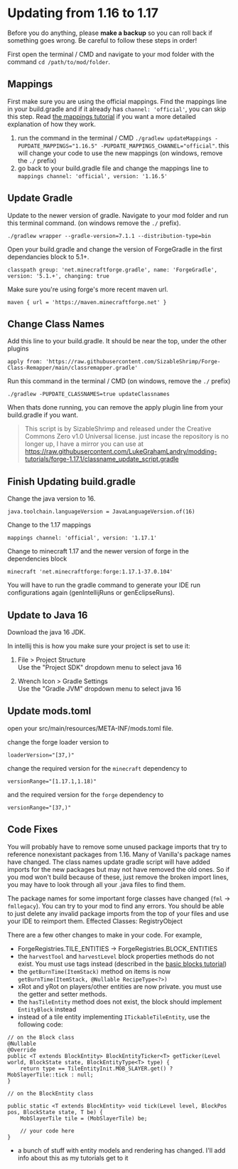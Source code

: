 # Updating from 1.16 to 1.17

Before you do anything, please **make a backup** so you can roll back if something goes wrong. Be careful to follow these steps in order!  

First open the terminal / CMD and navigate to your mod folder with the command `cd /path/to/mod/folder`. 

## Mappings

First make sure you are using the official mappings. Find the mappings line in your build.gradle and if it already has `channel: 'official'`, you can skip this step. Read [the mappings tutorial](mappings) if you want a more detailed explanation of how they work.

1. run the command in the terminal / CMD `./gradlew updateMappings -PUPDATE_MAPPINGS="1.16.5" -PUPDATE_MAPPINGS_CHANNEL="official"`. this will change your code to use the new mappings (on windows, remove the `./` prefix)
2. go back to your build.gradle file and change the mappings line to `mappings channel: 'official', version: '1.16.5'`

## Update Gradle

Update to the newer version of gradle. Navigate to your mod folder and run this terminal command. (on windows remove the `./` prefix).

```
./gradlew wrapper --gradle-version=7.1.1 --distribution-type=bin
```

Open your build.gradle and change the version of ForgeGradle in the first dependancies block to 5.1+.

```
classpath group: 'net.minecraftforge.gradle', name: 'ForgeGradle', version: '5.1.+', changing: true
```

Make sure you're using forge's more recent maven url.

```
maven { url = 'https://maven.minecraftforge.net' }
```

## Change Class Names

Add this line to your build.gradle. It should be near the top, under the other plugins
```
apply from: 'https://raw.githubusercontent.com/SizableShrimp/Forge-Class-Remapper/main/classremapper.gradle'
```

Run this command in the terminal / CMD (on windows, remove the `./` prefix)
```
./gradlew -PUPDATE_CLASSNAMES=true updateClassnames
```

When thats done running, you can remove the apply plugin line from your build.gradle if you want.  

> This script is by SizableShrimp and released under the Creative Commons Zero v1.0 Universal license. just incase the repository is no longer up, I have a mirror you can use at https://raw.githubusercontent.com/LukeGrahamLandry/modding-tutorials/forge-1.17.1/classname_update_script.gradle

## Finish Updating build.gradle 

Change the java version to 16.

```
java.toolchain.languageVersion = JavaLanguageVersion.of(16)
```

Change to the 1.17 mappings

```
mappings channel: 'official', version: '1.17.1'
```

Change to minecraft 1.17 and the newer version of forge in the dependencies block 

```
minecraft 'net.minecraftforge:forge:1.17.1-37.0.104'
``` 

You will have to run the gradle command to generate your IDE run configurations again (genIntellijRuns or genEclipseRuns).

## Update to Java 16

Download the java 16 JDK. 

In intellij this is how you make sure your project is set to use it:

1. File > Project Structure  
    Use the "Project SDK" dropdown menu to select java 16

2. Wrench Icon > Gradle Settings  
    Use the "Gradle JVM" dropdown menu to select java 16

## Update mods.toml

open your src/main/resources/META-INF/mods.toml file.  

change the forge loader version to  

    loaderVersion="[37,)" 

change the required version for the `minecraft` dependency to  

    versionRange="[1.17.1,1.18)"

and the required version for the `forge` dependency to  

    versionRange="[37,)"

## Code Fixes

You will probably have to remove some unused package imports that try to reference nonexistant packages from 1.16. Many of Vanilla's package names have changed. The class names update gradle script will have added imports for the new packages but may not have removed the old ones. So if you mod won't build because of these, just remove the broken import lines, you may have to look through all your .java files to find them.

The package names for some important forge classes have changed (`fml` -> `fmllegacy`). You can try to your mod to find any errors. You should be able to just delete any invalid package imports from the top of your files and use your IDE to reimport them. Effected Classes: RegistryObject

There are a few other changes to make in your code. For example,

- ForgeRegistries.TILE_ENTITIES -> ForgeRegistries.BLOCK_ENTITIES
- the `harvestTool` and `harvestLevel` block properties methods do not exist. You must use tags instead (described in the [basic blocks tutorial](basic-blocks))
- the `getBurnTime(ItemStack)` method on items is now `getBurnTime(ItemStack, @Nullable RecipeType<?>)`
- xRot and yRot on players/other entities are now private. you must use the getter and setter methods. 
- the `hasTileEntity` method does not exist, the block should implement `EntityBlock` instead
- instead of a tile entity implementing `ITickableTileEntity`, use the following code:

```
// on the Block class
@Nullable
@Override
public <T extends BlockEntity> BlockEntityTicker<T> getTicker(Level world, BlockState state, BlockEntityType<T> type) {
    return type == TileEntityInit.MOB_SLAYER.get() ? MobSlayerTile::tick : null;
}

// on the BlockEntity class

public static <T extends BlockEntity> void tick(Level level, BlockPos pos, BlockState state, T be) {
    MobSlayerTile tile = (MobSlayerTile) be;

    // your code here
}
```

- a bunch of stuff with entity models and rendering has changed. I'll add info about this as my tutorials get to it